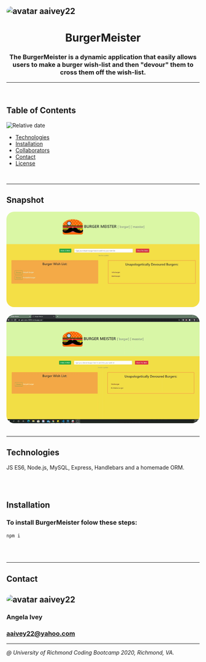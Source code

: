 ## <img src="https://avatars1.githubusercontent.com/u/58960456?v=4" alt="avatar" style="border-radius: 50px" width="75" />  aaivey22

# <h1 align="center"> BurgerMeister </h1>
<h3 align="center"> The BurgerMeister is a dynamic application that easily allows users to make a burger wish-list and then "devour" them to cross them off the wish-list. </h3>

---

<br/>


## Table of Contents
![Relative date](https://img.shields.io/date/1587708833848)
* [Technologies](#technologies)
* [Installation](#installation) 
* [Collaborators](#contact)
* [Contact](#contact)
* [License](#license)

<br/>

---

## Snapshot
<img src="burger-screenshot.JPG" alt="BurgerMeister App Image" style="border-radius: 20px" />

<br/>
<br/>

<img src="burger-meister-gif.gif" alt="BurgerMeister App Image" style="border-radius: 20px" />

<br/>
<br/>

---

## Technologies
JS ES6, Node.js, MySQL, Express, Handlebars and a homemade ORM.

<br/>
<br/>

## Installation
### To install BurgerMeister folow these steps:

```
npm i
```

<br/>
<br/>

***
## Contact
### 
## <img src="https://avatars1.githubusercontent.com/u/58960456?v=4" alt="avatar" style="border-radius: 20px" width="30" />  aaivey22
### Angela Ivey
### aaivey22@yahoo.com
***

*@ University of Richmond Coding Bootcamp 2020, Richmond, VA.*